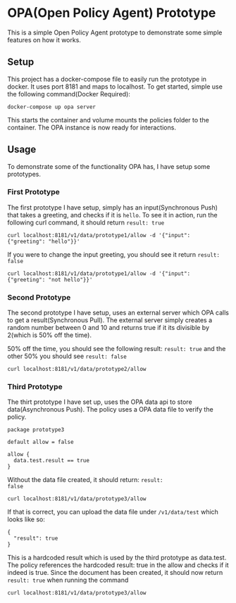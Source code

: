 # OPA(Open Policy Agent) Prototype
This is a simple Open Policy Agent prototype to demonstrate some simple features on how it works.


## Setup
This project has a docker-compose file to easily run the prototype in docker. It uses port 8181 and maps to localhost.
To get started, simple use the following command(Docker Required):
<pre><code>docker-compose up opa server</code></pre>
This starts the container and volume mounts the policies folder to the container.
The OPA instance is now ready for interactions.

## Usage
To demonstrate some of the functionality OPA has, I have setup some prototypes.

### First Prototype
<p>The first prototype I have setup, simply has an input(Synchronous Push) that takes a greeting, and checks if it is <code>hello</code>. To see it in action, run the following curl command, it should return <code>result: true</code></p>
<pre><code>curl localhost:8181/v1/data/prototype1/allow -d '{"input": {"greeting": "hello"}}'</code></pre>

If you were to change the input greeting, you should see it return <code>result: false</code>
<pre><code>curl localhost:8181/v1/data/prototype1/allow -d '{"input": {"greeting": "not hello"}}'</code></pre>

### Second Prototype
<p>The second prototype I have setup, uses an external server which OPA calls to get a result(Synchronous Pull). The external server simply creates a random number between 0 and 10 and returns true if it its divisible by 2(which is 50% off the time).</p>
50% off the time, you should see the following result: <code>result: true</code> and the other 50% you should see <code>result: false</code>

<pre><code>curl localhost:8181/v1/data/prototype2/allow</code></pre>

### Third Prototype
<p>The thirt prototype I have set up, uses the OPA data api to store data(Asynchronous Push). The policy uses a OPA data file to verify the policy.

<pre><code>package prototype3

default allow = false

allow {
  data.test.result == true
}
</code></pre>
Without the data file created, it should return: <code>result: false</code></p>
<pre><code>curl localhost:8181/v1/data/prototype3/allow</code></pre>

If that is correct, you can upload the data file under <code>/v1/data/test</code> which looks like so:
<pre><code>{
  "result": true
}</code></pre>
This is a hardcoded result which is used by the third prototype as data.test.
The policy references the hardcoded result: true in the allow and checks if it indeed is true.
Since the document has been created, it should now return <code>result: true</code> when running the command
<pre><code>curl localhost:8181/v1/data/prototype3/allow</code></pre>
